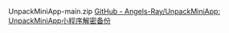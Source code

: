UnpackMiniApp-main.zip    [GitHub - Angels-Ray/UnpackMiniApp: UnpackMiniApp小程序解密备份](https://github.com/Angels-Ray/UnpackMiniApp)

